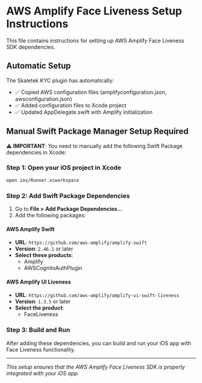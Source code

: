 # AWS Amplify Face Liveness Setup Instructions

This file contains instructions for setting up AWS Amplify Face Liveness SDK dependencies.

## Automatic Setup

The Skaletek KYC plugin has automatically:
- ✅ Copied AWS configuration files (amplifyconfiguration.json, awsconfiguration.json)
- ✅ Added configuration files to Xcode project
- ✅ Updated AppDelegate.swift with Amplify initialization

## Manual Swift Package Manager Setup Required

⚠️ **IMPORTANT**: You need to manually add the following Swift Package dependencies in Xcode:

### Step 1: Open your iOS project in Xcode
```bash
open ios/Runner.xcworkspace
```

### Step 2: Add Swift Package Dependencies
1. Go to **File > Add Package Dependencies...**
2. Add the following packages:

#### AWS Amplify Swift
- **URL**: `https://github.com/aws-amplify/amplify-swift`
- **Version**: `2.46.1` or later
- **Select these products**:
  - Amplify
  - AWSCognitoAuthPlugin

#### AWS Amplify UI Liveness
- **URL**: `https://github.com/aws-amplify/amplify-ui-swift-liveness`
- **Version**: `1.3.5` or later
- **Select the product**:
  - FaceLiveness

### Step 3: Build and Run
After adding these dependencies, you can build and run your iOS app with Face Liveness functionality.

---

*This setup ensures that the AWS Amplify Face Liveness SDK is properly integrated with your iOS app.*
